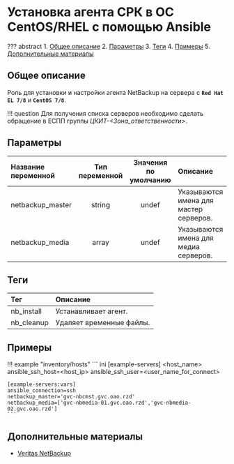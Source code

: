 # Установка агента СРК в ОС CentOS/RHEL с помощью Ansible

??? abstract
    1. [Общее описание](#общее-описание)
    2. [Параметры](#параметры)
    3. [Теги](#теги)
    4. [Примеры](#примеры)
    5. [Дополнительные материалы](#дополнительные-материалы)

## Общее описание
Роль для установки и настройки агента NetBackup на сервера с **``Red Hat EL 7/8``** и **``CentOS 7/8``**.

!!! question
    Для получения списка серверов необходимо сделать обращение в ЕСПП группы *ЦКИТ-<Зона_ответственности>*.

## Параметры
|Название переменной  | Тип переменной | Значения по умолчанию | Описание                                     |
|:--------------------|:--------------:|:---------------------:|:---------------------------------------------|
|netbackup_master     | string         | undef                 | Указываются имена для мастер серверов.       |
|netbackup_media      | array          | undef                 | Указываются имена для медиа серверов.        |

## Теги
|Тег                  | Описание                                          |
|:--------------------|:--------------------------------------------------|
|nb_install           | Устанавливает агент.                              |
|nb_cleanup           | Удаляет временные файлы.                          |

## Примеры

!!! example "inventory/hosts"
    ``` ini
    [example-servers]
    <host_name> ansible_ssh_host=<host_ip> ansible_ssh_user=<user_name_for_connect>

    [example-servers:vars]
    ansible_connection=ssh
    netbackup_master='gvc-nbcmst.gvc.oao.rzd'
    netbackup_media=['gvc-nbmedia-01.gvc.oao.rzd','gvc-nbmedia-02.gvc.oao.rzd']
    ```

## Дополнительные материалы

- [Veritas NetBackup](https://www.backupsolution.ru/downloads/admin-guide-netbackup.pdf)
